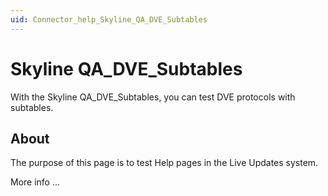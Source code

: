 ```yaml
---
uid: Connector_help_Skyline_QA_DVE_Subtables
---
```


# Skyline QA_DVE_Subtables

With the Skyline QA_DVE_Subtables, you can test DVE protocols with subtables.

## About

The purpose of this page is to test Help pages in the Live Updates system.

More info ...
